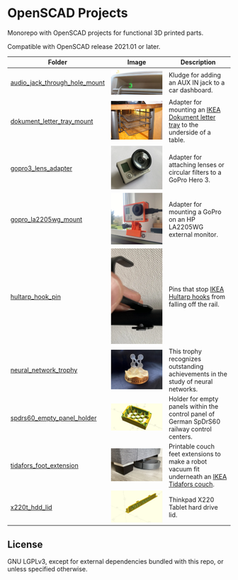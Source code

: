 # OpenSCAD Projects
Monorepo with OpenSCAD projects for functional 3D printed parts.

Compatible with OpenSCAD release 2021.01 or later.

| Folder | Image | Description |
|--------|-------|-------------|
| [audio_jack_through_hole_mount](audio_jack_through_hole_mount/README.md) | ![](audio_jack_through_hole_mount/docs/adapter_printed01.webp) | Kludge for adding an AUX IN jack to a car dashboard. |
| [dokument_letter_tray_mount](dokument_letter_tray_mount/README.md) | ![](dokument_letter_tray_mount/docs/front.jpg) | Adapter for mounting an [IKEA Dokument letter tray](https://www.ikea.cn/cn/en/assembly_instructions/dokument-letter-tray__AA-367796-2_pub.PDF) to the underside of a table. |
| [gopro3_lens_adapter](gopro3_lens_adapter/README.md) | ![](gopro3_lens_adapter/docs/adapter_printed01.webp) | Adapter for attaching lenses or circular filters to a GoPro Hero 3. |
| [gopro_la2205wg_mount](gopro_la2205wg_mount/README.md) | ![](gopro_la2205wg_mount/docs/adapter_printed02.webp) | Adapter for mounting a GoPro on an HP LA2205WG external monitor. |
| [hultarp_hook_pin](hultarp_hook_pin/README.md) | ![](hultarp_hook_pin/docs/pin02.webp) | Pins that stop [IKEA Hultarp hooks](https://www.ikea.com/us/en/p/hultarp-hook-black-10444445/) from falling off the rail. |
| [neural_network_trophy](neural_network_trophy/README.md) | ![](neural_network_trophy/docs/assembled.webp) | This trophy recognizes outstanding achievements in the study of neural networks. |
| [spdrs60_empty_panel_holder](spdrs60_empty_panel_holder/README.md) | ![](spdrs60_empty_panel_holder/docs/preview.webp) | Holder for empty panels within the control panel of German SpDrS60 railway control centers. |
| [tidafors_foot_extension](tidafors_foot_extension/README.md) | ![](tidafors_foot_extension/docs/sandwich_printed02.webp) | Printable couch feet extensions to make a robot vacuum fit underneath an [IKEA Tidafors couch](https://www.ikea.com/us/en/assembly_instructions/tidafors-sofa-bed__AA-509180-4_pub.PDF). |
| [x220t_hdd_lid](x220t_hdd_lid/README.md) | ![](x220t_hdd_lid/docs/lid_01.webp) | Thinkpad X220 Tablet hard drive lid. |

## License
GNU LGPLv3, except for external dependencies bundled with this repo, or unless specified otherwise.
